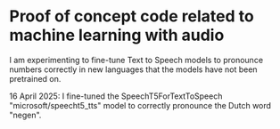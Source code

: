 # Proof of concept code related to machine learning with audio


I am experimenting to fine-tune Text to Speech models to pronounce numbers correctly in new languages that the models have not been pretrained on.

16 April 2025: I fine-tuned the SpeechT5ForTextToSpeech "microsoft/speecht5_tts" model to correctly pronounce the Dutch word "negen".
